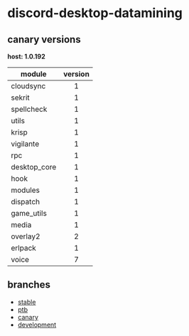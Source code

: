 # discord-desktop-datamining

## canary versions

**host: 1.0.192**

| module | version |
| ------ | :-----: |
| cloudsync | 1 |
| sekrit | 1 |
| spellcheck | 1 |
| utils | 1 |
| krisp | 1 |
| vigilante | 1 |
| rpc | 1 |
| desktop_core | 1 |
| hook | 1 |
| modules | 1 |
| dispatch | 1 |
| game_utils | 1 |
| media | 1 |
| overlay2 | 2 |
| erlpack | 1 |
| voice | 7 |

## branches

- [stable](https://github.com/OpenAsar/discord-desktop-datamining/tree/stable)
- [ptb](https://github.com/OpenAsar/discord-desktop-datamining/tree/ptb)
- [canary](https://github.com/OpenAsar/discord-desktop-datamining/tree/canary)
- [development](https://github.com/OpenAsar/discord-desktop-datamining/tree/development)